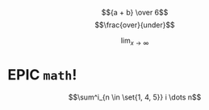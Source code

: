 $${a + b} \over 6$$
$$\frac{over}{under}$$

$$\lim_{x \to \infty}$$

# EPIC `math`!
$$\sum^i_{n \in \set{1, 4, 5}} i \dots n$$


